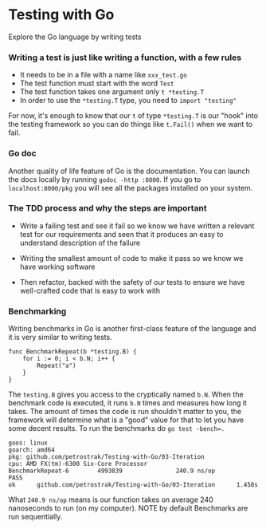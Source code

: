 # Testing with Go
Explore the Go language by writing tests

### Writing a test is just like writing a function, with a few rules
* It needs to be in a file with a name like `xxx_test.go`
* The test function must start with the word `Test`
* The test function takes one argument only `t *testing.T`
* In order to use the `*testing.T` type, you need to `import "testing"`

For now, it's enough to know that our `t` of type `*testing.T` is our "hook" into the testing framework so you can do things like `t.Fail()` when we want to fail.

### Go doc

Another quality of life feature of Go is the documentation. You can launch the docs locally by running `godoc -http :8000`. If you go to `localhost:8000/pkg` you will see all the packages installed on your system.

### The TDD process and why the steps are important

* Write a failing test and see it fail so we know we have written a relevant test for our requirements and seen that it produces an   easy to understand description of the failure

* Writing the smallest amount of code to make it pass so we know we have working software

* Then refactor, backed with the safety of our tests to ensure we have well-crafted code that is easy to work with

### Benchmarking

Writing benchmarks in Go is another first-class feature of the language and it is very similar to writing tests.

```
func BenchmarkRepeat(b *testing.B) {
    for i := 0; i < b.N; i++ {
        Repeat("a")
    }
}
```

The `testing.B` gives you access to the cryptically named `b.N`.
When the benchmark code is executed, it runs `b.N` times and measures how long it takes.
The amount of times the code is run shouldn't matter to you, the framework will determine what is a "good" value for that to let you have some decent results.
To run the benchmarks do `go test -bench=.`

```
goos: linux
goarch: amd64
pkg: github.com/petrostrak/Testing-with-Go/03-Iteration
cpu: AMD FX(tm)-6300 Six-Core Processor             
BenchmarkRepeat-6        4993839               240.9 ns/op
PASS
ok      github.com/petrostrak/Testing-with-Go/03-Iteration      1.458s
```
What `240.9 ns/op` means is our function takes on average 240 nanoseconds to run (on my computer).
NOTE by default Benchmarks are run sequentially.
